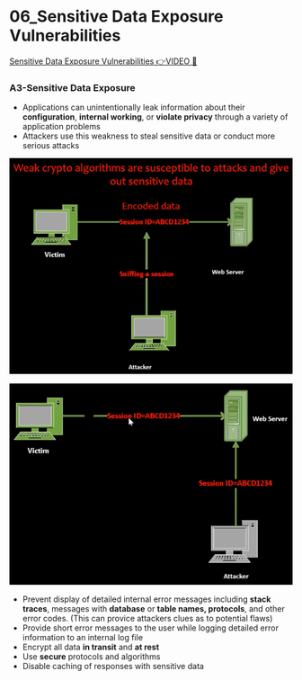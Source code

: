 # 06_Sensitive Data Exposure Vulnerabilities

[Sensitive Data Exposure Vulnerabilities 👉VIDEO &#128279;](https://codered.eccouncil.org/courseVideo/Kali-for-Penetration-Testers?lessonId=bf421e62-c539-4935-9c0c-9bb7cadd7975&finalAssessment=false)

### A3-Sensitive Data Exposure

- Applications can unintentionally leak information about their **configuration**, **internal working**, or **violate privacy** through a variety of application problems
- Attackers use this weakness to steal sensitive data or conduct more serious attacks

![](img/application.png)

![](img/application_1.png)

- Prevent display of detailed internal error messages including **stack traces**, messages with **database** or **table names, protocols**, and other error codes. (This can provice attackers clues as to potential flaws)
- Provide short error messages to the user while logging detailed error information to an internal log file
- Encrypt all data **in transit** and **at rest**
- Use **secure** protocols and algorithms
- Disable caching of responses with sensitive data
